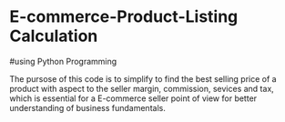 # E-commerce-Product-Listing Calculation

#using Python Programming

The pursose of this code is to simplify to find the best selling price of a product with aspect to the seller margin, commission, sevices and tax, which is essential for a E-commerce seller point of view for better understanding of business fundamentals.
